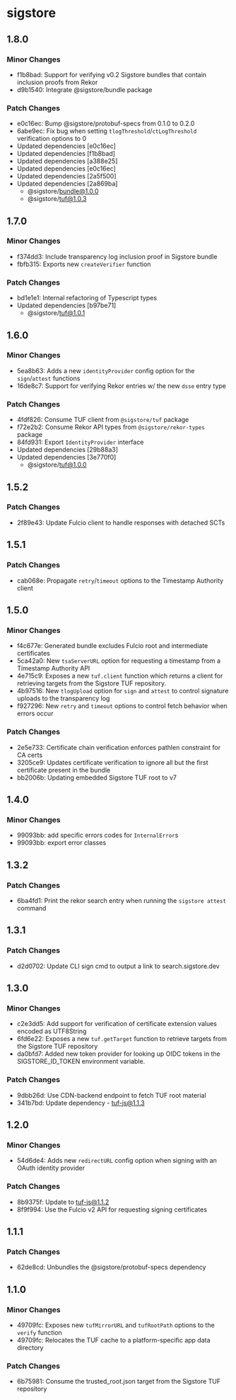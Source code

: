 # sigstore

## 1.8.0

### Minor Changes

- f1b8bad: Support for verifying v0.2 Sigstore bundles that contain inclusion proofs from Rekor
- d9b1540: Integrate @sigstore/bundle package

### Patch Changes

- e0c16ec: Bump @sigstore/protobuf-specs from 0.1.0 to 0.2.0
- 6abe9ec: Fix bug when setting `tlogThreshold`/`ctLogThreshold` verification options to 0
- Updated dependencies [e0c16ec]
- Updated dependencies [f1b8bad]
- Updated dependencies [a388e25]
- Updated dependencies [e0c16ec]
- Updated dependencies [2a5f500]
- Updated dependencies [2a869ba]
  - @sigstore/bundle@1.0.0
  - @sigstore/tuf@1.0.3

## 1.7.0

### Minor Changes

- f374dd3: Include transparency log inclusion proof in Sigstore bundle
- fbfb315: Exports new `createVerifier` function

### Patch Changes

- bd1e1e1: Internal refactoring of Typescript types
- Updated dependencies [b97be71]
  - @sigstore/tuf@1.0.1

## 1.6.0

### Minor Changes

- 5ea8b63: Adds a new `identityProvider` config option for the `sign`/`attest` functions
- 16de8c7: Support for verifying Rekor entries w/ the new `dsse` entry type

### Patch Changes

- 4fdf826: Consume TUF client from `@sigstore/tuf` package
- f72e2b2: Consume Rekor API types from `@sigstore/rekor-types` package
- 84fd931: Export `IdentityProvider` interface
- Updated dependencies [29b88a3]
- Updated dependencies [3e770f0]
  - @sigstore/tuf@1.0.0

## 1.5.2

### Patch Changes

- 2f89e43: Update Fulcio client to handle responses with detached SCTs

## 1.5.1

### Patch Changes

- cab068e: Propagate `retry`/`timeout` options to the Timestamp Authority client

## 1.5.0

### Minor Changes

- f4c677e: Generated bundle excludes Fulcio root and intermediate certificates
- 5ca42a0: New `tsaServerURL` option for requesting a timestamp from a Timestamp Authority API
- 4e715c9: Exposes a new `tuf.client` function which returns a client for retrieving targets from the Sigstore TUF repository.
- 4b97516: New `tlogUpload` option for `sign` and `attest` to control signature uploads to the transparency log
- f927296: New `retry` and `timeout` options to control fetch behavior when errors occur

### Patch Changes

- 2e5e733: Certificate chain verification enforces pathlen constraint for CA certs
- 3205ce9: Updates certificate verification to ignore all but the first certificate present in the bundle
- bb2006b: Updating embedded Sigstore TUF root to v7

## 1.4.0

### Minor Changes

- 99093bb: add specific errors codes for `InternalError`s
- 99093bb: export error classes

## 1.3.2

### Patch Changes

- 6ba4fd1: Print the rekor search entry when running the `sigstore attest` command

## 1.3.1

### Patch Changes

- d2d0702: Update CLI sign cmd to output a link to search.sigstore.dev

## 1.3.0

### Minor Changes

- c2e3dd5: Add support for verification of certificate extension values encoded as UTF8String
- 6fd6e22: Exposes a new `tuf.getTarget` function to retrieve targets from the Sigstore TUF repository
- da0bfd7: Added new token provider for looking up OIDC tokens in the SIGSTORE_ID_TOKEN environment variable.

### Patch Changes

- 9dbb26d: Use CDN-backend endpoint to fetch TUF root material
- 341b7bd: Update dependency - tuf-js@1.1.3

## 1.2.0

### Minor Changes

- 54d6de4: Adds new `redirectURL` config option when signing with an OAuth identity provider

### Patch Changes

- 8b9375f: Update to tuf-js@1.1.2
- 8f9f994: Use the Fulcio v2 API for requesting signing certificates

## 1.1.1

### Patch Changes

- 62de8cd: Unbundles the @sigstore/protobuf-specs dependency

## 1.1.0

### Minor Changes

- 49709fc: Exposes new `tufMirrorURL` and `tufRootPath` options to the `verify` function
- 49709fc: Relocates the TUF cache to a platform-specific app data directory

### Patch Changes

- 6b75981: Consume the trusted_root.json target from the Sigstore TUF repository
